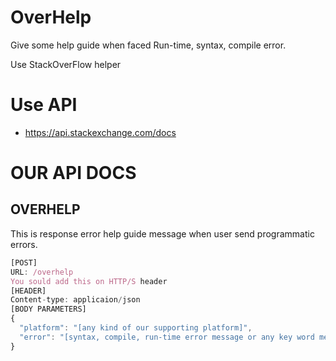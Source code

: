 # OverHelp
Give some help guide when faced Run-time, syntax, compile error.

Use StackOverFlow helper


# Use API
* https://api.stackexchange.com/docs

# OUR API DOCS
## OVERHELP
This is response error help guide message when user send programmatic errors.

``` javascript
[POST]
URL: /overhelp
You sould add this on HTTP/S header
[HEADER]
Content-type: applicaion/json
[BODY PARAMETERS]
{
  "platform": "[any kind of our supporting platform]",
  "error": "[syntax, compile, run-time error message or any key word message]"
}
```

